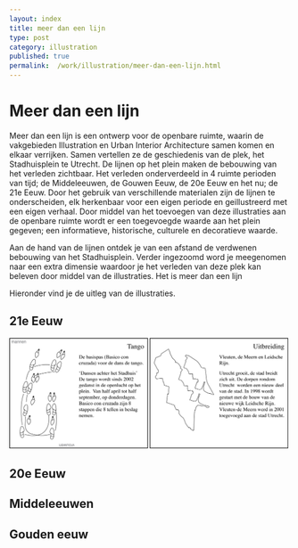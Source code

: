 ```yaml
---
layout: index
title: meer dan een lijn
type: post
category: illustration
published: true
permalink:  /work/illustration/meer-dan-een-lijn.html
---
```

# Meer dan een lijn

Meer dan een lijn is een ontwerp voor de openbare ruimte, waarin de vakgebieden Illustration en Urban Interior Architecture samen komen en elkaar verrijken. Samen vertellen ze de geschiedenis van de plek, het Stadhuisplein te Utrecht. De lijnen op het plein maken de bebouwing van het verleden zichtbaar. Het verleden onderverdeeld in 4 ruimte perioden van tijd; de Middeleeuwen, de Gouwen Eeuw, de 20e Eeuw en het nu; de 21e Eeuw. Door het gebruik van verschillende materialen zijn de lijnen te onderscheiden, elk herkenbaar voor een eigen periode en geillustreerd met een eigen verhaal. Door middel van het toevoegen van deze illustraties aan de openbare ruimte wordt er een toegevoegde waarde aan het plein gegeven; een informatieve, historische, culturele en decoratieve waarde. 

Aan de hand van de lijnen ontdek je van een afstand de verdwenen bebouwing van het Stadhuisplein. Verder ingezoomd word je meegenomen naar een extra dimensie waardoor je het verleden van deze plek kan beleven door middel van de illustraties. Het is meer dan een lijn 

Hieronder vind je de uitleg van de illustraties.

## 21e Eeuw
<img src="/img/meerdaneenlijn/21eeuw/21eeuw-1.png" width="500px" />

## 20e Eeuw


## Middeleeuwen

## Gouden eeuw

